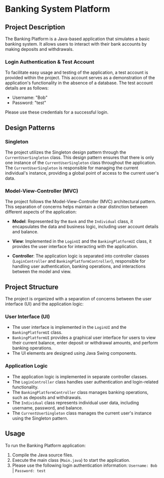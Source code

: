 # Banking System Platform

## Project Description

The Banking Platform is a Java-based application that simulates a basic banking system. It allows users to interact with their bank accounts by making deposits and withdrawals.

### Login Authentication & Test Account

To facilitate easy usage and testing of the application, a test account is provided within the project. This account serves as a demonstration of the application's functionality in the absence of a database. The test account details are as follows:

- Username: "Bob"
- Password: "test"

Please use these credentials for a successful login.

## Design Patterns

### Singleton

The project utilizes the Singleton design pattern through the `CurrentUserSingleton` class. This design pattern ensures that there is only one instance of the `CurrentUserSingleton` class throughout the application. The `CurrentUserSingleton` is responsible for managing the current individual's instance, providing a global point of access to the current user's data.

### Model-View-Controller (MVC)

The project follows the Model-View-Controller (MVC) architectural pattern. This separation of concerns helps maintain a clear distinction between different aspects of the application:

- **Model**: Represented by the `Bank` and the `Individual` class, it encapsulates the data and business logic, including user account details and balance.

- **View**: Implemented in the `LoginUI` and the `BankingPlatformUI` class, it provides the user interface for interacting with the application.

- **Controller**: The application logic is separated into controller classes (`LoginController` and `BankingPlatformController`), responsible for handling user authentication, banking operations, and interactions between the model and view.

## Project Structure

The project is organized with a separation of concerns between the user interface (UI) and the application logic:

### User Interface (UI)

- The user interface is implemented in the `LoginUI` and the `BankingPlatformUI` class.
- `BankingPlatformUI` provides a graphical user interface for users to view their current balance, enter deposit or withdrawal amounts, and perform banking operations.
- The UI elements are designed using Java Swing components.

### Application Logic

- The application logic is implemented in separate controller classes.
- The `LoginController` class handles user authentication and login-related functionality.
- The `BankingPlatformController` class manages banking operations, such as deposits and withdrawals.
- The `Individual` class represents individual user data, including username, password, and balance.
- The `CurrentUserSingleton` class manages the current user's instance using the Singleton pattern.

## Usage

To run the Banking Platform application:

1. Compile the Java source files.
2. Execute the main class (`Main.java`) to start the application.
3. Please use the following login authentication information: `Username: Bob` | `Password: test`
